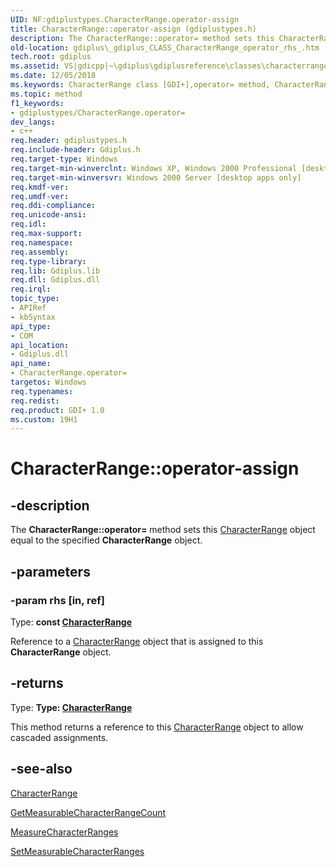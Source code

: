```yaml
---
UID: NF:gdiplustypes.CharacterRange.operator-assign
title: CharacterRange::operator-assign (gdiplustypes.h)
description: The CharacterRange::operator= method sets this CharacterRange object equal to the specified CharacterRange object.
old-location: gdiplus\_gdiplus_CLASS_CharacterRange_operator_rhs_.htm
tech.root: gdiplus
ms.assetid: VS|gdicpp|~\gdiplus\gdiplusreference\classes\characterrangeclass\operator.htm
ms.date: 12/05/2018
ms.keywords: CharacterRange class [GDI+],operator= method, CharacterRange.operator-assign, CharacterRange.operator=, CharacterRange::operator-assign, CharacterRange::operator=, _gdiplus_CLASS_CharacterRange_operator_rhs_, gdiplus._gdiplus_CLASS_CharacterRange_operator_rhs_, operator=, operator= method [GDI+], operator= method [GDI+],CharacterRange class
ms.topic: method
f1_keywords:
- gdiplustypes/CharacterRange.operator=
dev_langs:
- c++
req.header: gdiplustypes.h
req.include-header: Gdiplus.h
req.target-type: Windows
req.target-min-winverclnt: Windows XP, Windows 2000 Professional [desktop apps only]
req.target-min-winversvr: Windows 2000 Server [desktop apps only]
req.kmdf-ver: 
req.umdf-ver: 
req.ddi-compliance: 
req.unicode-ansi: 
req.idl: 
req.max-support: 
req.namespace: 
req.assembly: 
req.type-library: 
req.lib: Gdiplus.lib
req.dll: Gdiplus.dll
req.irql: 
topic_type:
- APIRef
- kbSyntax
api_type:
- COM
api_location:
- Gdiplus.dll
api_name:
- CharacterRange.operator=
targetos: Windows
req.typenames: 
req.redist: 
req.product: GDI+ 1.0
ms.custom: 19H1
---
```


# CharacterRange::operator-assign


## -description


The <b>CharacterRange::operator=</b> method sets this <a href="https://docs.microsoft.com/windows/desktop/api/gdiplustypes/nl-gdiplustypes-characterrange">CharacterRange</a> object equal to the specified <b>CharacterRange</b> object.


## -parameters




### -param rhs [in, ref]

Type: <b>const <a href="https://docs.microsoft.com/windows/desktop/api/gdiplustypes/nl-gdiplustypes-characterrange">CharacterRange</a></b>

Reference to a <a href="https://docs.microsoft.com/windows/desktop/api/gdiplustypes/nl-gdiplustypes-characterrange">CharacterRange</a> object that is assigned to this <b>CharacterRange</b> object. 


## -returns



Type: <strong>Type: <b><a href="https://docs.microsoft.com/windows/desktop/api/gdiplustypes/nl-gdiplustypes-characterrange">CharacterRange</a></b>
</strong>

This method returns a reference to this <a href="https://docs.microsoft.com/windows/desktop/api/gdiplustypes/nl-gdiplustypes-characterrange">CharacterRange</a> object to allow cascaded assignments.




## -see-also




<a href="https://docs.microsoft.com/windows/desktop/api/gdiplustypes/nl-gdiplustypes-characterrange">CharacterRange</a>



<a href="https://docs.microsoft.com/windows/desktop/api/gdiplusstringformat/nf-gdiplusstringformat-stringformat-getmeasurablecharacterrangecount">GetMeasurableCharacterRangeCount</a>



<a href="https://docs.microsoft.com/windows/desktop/api/gdiplusgraphics/nf-gdiplusgraphics-graphics-measurecharacterranges">MeasureCharacterRanges</a>



<a href="https://docs.microsoft.com/windows/desktop/api/gdiplusstringformat/nf-gdiplusstringformat-stringformat-setmeasurablecharacterranges">SetMeasurableCharacterRanges</a>
 

 

